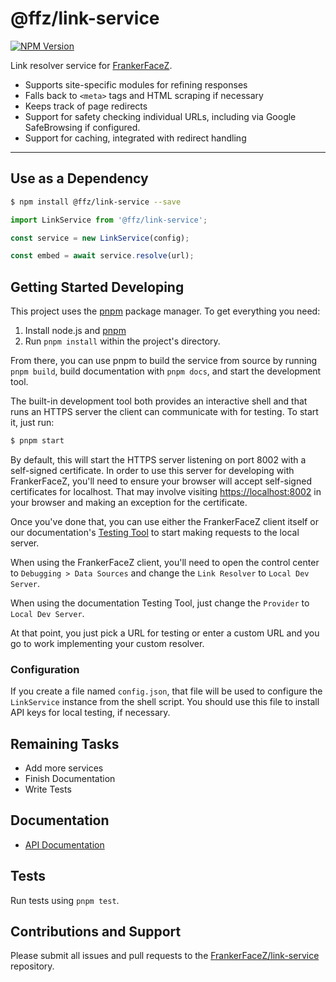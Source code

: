 # @ffz/link-service

[![NPM Version](https://img.shields.io/npm/v/@ffz/link-service.svg?style=flat)](https://npmjs.org/package/@ffz/link-service)

Link resolver service for [FrankerFaceZ](https://www.frankerfacez.com/).

- Supports site-specific modules for refining responses
- Falls back to `<meta>` tags and HTML scraping if necessary
- Keeps track of page redirects
- Support for safety checking individual URLs, including
  via Google SafeBrowsing if configured.
- Support for caching, integrated with redirect handling

* * *

## Use as a Dependency

```bash
$ npm install @ffz/link-service --save
```

```javascript
import LinkService from '@ffz/link-service';

const service = new LinkService(config);

const embed = await service.resolve(url);
```


## Getting Started Developing

This project uses the [pnpm](https://pnpm.io/) package manager. To get
everything you need:

1. Install node.js and [pnpm](https://pnpm.io/)
2. Run `pnpm install` within the project's directory.

From there, you can use pnpm to build the service from source by running
`pnpm build`, build documentation with `pnpm docs`, and start the
development tool.

The built-in development tool both provides an interactive shell and
that runs an HTTPS server the client can communicate with for testing.
To start it, just run:

```bash
$ pnpm start
```

By default, this will start the HTTPS server listening on port 8002
with a self-signed certificate. In order to use this server for
developing with FrankerFaceZ, you'll need to ensure your browser will
accept self-signed certificates for localhost. That may involve
visiting [https://localhost:8002](https://localhost:8002) in your
browser and making an exception for the certificate.

Once you've done that, you can use either the FrankerFaceZ client
itself or our documentation's [Testing Tool](https://docs.frankerfacez.com/dev/link-preview/tester)
to start making requests to the local server.

When using the FrankerFaceZ client, you'll need to open the control
center to `Debugging > Data Sources` and change the `Link Resolver`
to `Local Dev Server`.

When using the documentation Testing Tool, just change the `Provider`
to `Local Dev Server`.

At that point, you just pick a URL for testing or enter a custom
URL and you go to work implementing your custom resolver.


### Configuration

If you create a file named `config.json`, that file will be used to
configure the `LinkService` instance from the shell script. You should
use this file to install API keys for local testing, if necessary.


## Remaining Tasks

* Add more services
* Finish Documentation
* Write Tests


## Documentation

* [API Documentation](https://frankerfacez.github.io/Link-Service/)


## Tests

Run tests using `pnpm test`.


## Contributions and Support

Please submit all issues and pull requests to the [FrankerFaceZ/link-service](https://github.com/frankerfacez/link-service) repository.
